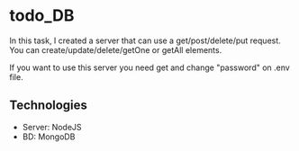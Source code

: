 # todo_DB
In this task, I created a server that can use a get/post/delete/put request.
You can create/update/delete/getOne or getAll elements.

If you want to use this server you need get and change "password" on .env file.

## Technologies

- Server: NodeJS
- BD: MongoDB